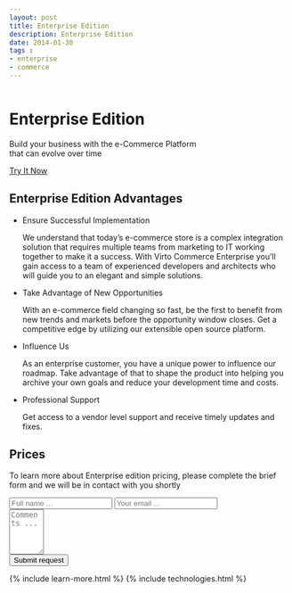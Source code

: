```yaml
---
layout: post
title: Enterprise Edition
description: Enterprise Edition
date: 2014-01-30
tags : 
- enterprise
- commerce
---
```

<div class="slider">
	<img alt="" src="/Content/images/bg-enterprise.jpg" class="slider-bg">
	<div class="responsive">
		<div class="slider-info">
			<h1 class="slider-title">Enterprise Edition</h1>
			<p class="slider-descr">
			    Build your business with the e-Commerce Platform <br /> 
                that can evolve over time
			</p>
			<a class="button fill" href="/try-now">Try It Now</a>
		</div>
	</div>
</div>
<article role="main" class="main">
	<!-- Proposal -->
    <div class="proposal __responsive">
        <h2 class="title">Enterprise Edition Advantages</h2>
        <ul class="list">
            <li class="list-item team">
                <div class="proposal-ico"></div>
                <p class="proposal-title">Ensure Successful Implementation</p>
                <p class="proposal-descr">
                    We understand that today’s e-commerce store is a complex integration solution that requires multiple teams from marketing to IT working together to make it a success. With Virto Commerce Enterprise you’ll gain access to a team of experienced developers and architects who will guide you to an elegant and simple solutions.
                </p>
            </li>
            <li class="list-item support">
                <div class="proposal-ico"></div>
                <p class="proposal-title">Take Advantage of New Opportunities</p>
                <p class="proposal-descr">
                    With an e-commerce field changing so fast, be the first to benefit from new trends and markets before the opportunity window closes. Get a competitive edge by utilizing our extensible open source platform.
                </p>
            </li>
            <li class="list-item dev">
                <div class="proposal-ico"></div>
                <p class="proposal-title">Influence Us</p>
                <p class="proposal-descr">
                    As an enterprise customer, you have a unique power to influence our roadmap. Take advantage of that to shape the product into helping you archive your own goals and reduce your development time and costs.
                </p>
            </li>
            <li class="list-item support">
                <div class="proposal-ico"></div>
                <p class="proposal-title">Professional Support</p>
                <p class="proposal-descr">
                    Get access to a vendor level support and receive timely updates and fixes.
                </p>
            </li>
        </ul>
    </div>
	<!-- Prices -->
	<div class="prices clearfix">
		<h2 class="title">Prices</h2>
		<div class="responsive">
			<div class="price-descr">
				<p>
					To learn more about Enterprise edition pricing,
					please complete the brief form and
					we will be in contact with you shortly
				</p>
			</div>
			<form class="price-form clearfix">
				<input type="hidden" value="Virto Commerce Enterprise Edition Pricing Request" name="Subject" />
				<input type="hidden" value="true" name="IsResend" />
				<input type="hidden" value="/thank-you" name="RedirectUrl" />
				<div class="control-group">
					<input type="text" placeholder="Full name ..." class="form-input" name="FullName" required>
					<input type="text" placeholder="Your email ..." class="form-input" name="To" required>
				</div>
				<div class="control-group">
					<textarea placeholder="Comments ..." rows="5" cols="5" id="" name="Comment" class="form-text" required></textarea>
				</div>
				<button class="button fill" type="submit">Submit request</button>
			</form>
		</div>
	</div>
	{% include learn-more.html %}
	{% include technologies.html %}
</article>
